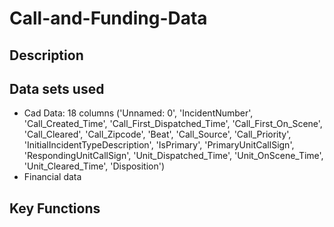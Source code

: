 # Call-and-Funding-Data

## Description

## Data sets used
- Cad Data: 18 columns ('Unnamed: 0', 'IncidentNumber', 'Call_Created_Time',
       'Call_First_Dispatched_Time', 'Call_First_On_Scene', 'Call_Cleared',
       'Call_Zipcode', 'Beat', 'Call_Source', 'Call_Priority',
       'InitialIncidentTypeDescription', 'IsPrimary', 'PrimaryUnitCallSign',
       'RespondingUnitCallSign', 'Unit_Dispatched_Time', 'Unit_OnScene_Time',
       'Unit_Cleared_Time', 'Disposition')
- Financial data

## Key Functions 
